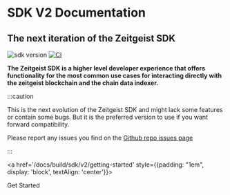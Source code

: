 # SDK V2 Documentation

## The next iteration of the Zeitgeist SDK

![sdk version](https://img.shields.io/npm/v/@zeitgeistpm/sdk)
[![CI](https://github.com/zeitgeistpm/sdk-next/actions/workflows/ci.yml/badge.svg)](https://github.com/zeitgeistpm/sdk-next/actions/workflows/ci.yml)

**The Zeitgeist SDK is a higher level developer experience that offers
functionality for the most common use cases for interacting directly with the
zeitgeist blockchain and the chain data indexer.**

:::caution

This is the next evolution of the Zeitgeist SDK and might lack some features or
contain some bugs. But it is the preferred version to use if you want forward
compatibility.

Please report any issues you find on the
[Github repo issues page](https://github.com/zeitgeistpm/sdk-next/issues)

:::

<a href='/docs/build/sdk/v2/getting-started'
style={{padding: "1em", display: 'block', textAlign: 'center'}}>

  <div style={{ background: "#0001fe", display: "inline-block", padding: "0.8em 1.4em", borderRadius: "8px", color: "white", fontSize: "1.2em", fontWeight: "bold"}}>
    Get Started
  </div>
</a>
